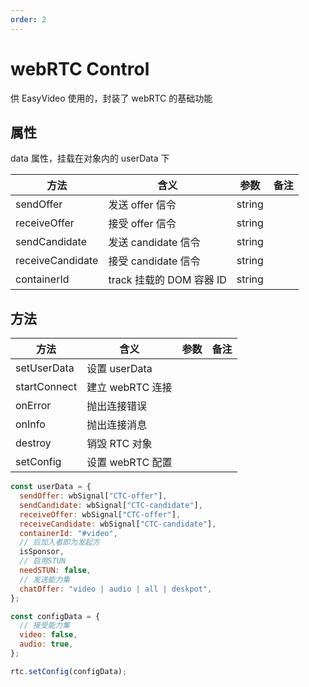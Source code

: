 ```yaml
---
order: 2
---
```


# webRTC Control

供 EasyVideo 使用的，封装了 webRTC 的基础功能

## 属性

data 属性，挂载在对象内的 userData 下

| 方法             | 含义                     | 参数   | 备注 |
| ---------------- | ------------------------ | ------ | ---- |
| sendOffer        | 发送 offer 信令          | string |      |
| receiveOffer     | 接受 offer 信令          | string |      |
| sendCandidate    | 发送 candidate 信令      | string |      |
| receiveCandidate | 接受 candidate 信令      | string |      |
| containerId      | track 挂载的 DOM 容器 ID | string |      |

## 方法

| 方法         | 含义             | 参数 | 备注 |
| ------------ | ---------------- | ---- | ---- |
| setUserData  | 设置 userData    |      |      |
| startConnect | 建立 webRTC 连接 |      |
| onError      | 抛出连接错误     |      |      |
| onInfo       | 抛出连接消息     |      |      |
| destroy      | 销毁 RTC 对象    |      |      |
| setConfig    | 设置 webRTC 配置 |      |      |

```js
const userData = {
  sendOffer: wbSignal["CTC-offer"],
  sendCandidate: wbSignal["CTC-candidate"],
  receiveOffer: wbSignal["CTC-offer"],
  receiveCandidate: wbSignal["CTC-candidate"],
  containerId: "#video",
  // 后加入者即为发起方
  isSponsor,
  // 启用STUN
  needSTUN: false,
  // 发送能力集
  chatOffer: "video | audio | all | deskpot",
};
```

```js
const configData = {
  // 接受能力集
  video: false,
  audio: true,
};

rtc.setConfig(configData);
```
